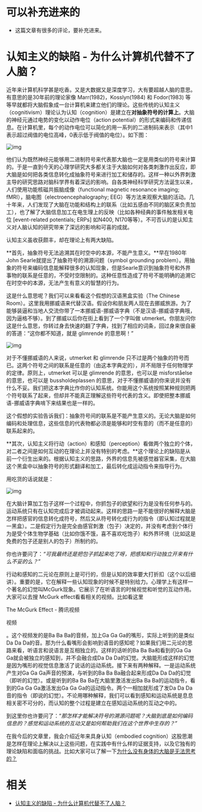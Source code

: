 
# 可以补充进来的

- 这篇文章有很多的评论，要补充进来。


# 认知主义的缺陷 - 为什么计算机代替不了人脑？

近年来计算机科学甚是吃香。又是大数据又是深度学习，大有要超越人脑的意思。有意思的是30年前的理论家像 Marr(1982)，Kosslyn(1984) 和 Fodor(1983) 等等早就都将大脑假象成一台计算机来建立他们的理论。这些传统的认知主义（cognitivism）理论认为认知（cognition）是建立在**对抽象符号的计算上**。大脑的神经元通过电势的变化以动作电位（action potential）的形式来编码和传递信息。在计算机里，每个的动作电位可以简化的用一系列的二进制码来表示（其中1表示超过阀值的电位高峰，0表示低于阀值的电位）。如下图：

![img](https://pic1.zhimg.com/80/v2-e364968c2e352aba395f4b7cb4e7b738_hd.png)

他们认为既然神经元能够用二进制符号来代表那大脑也一定是用类似的符号来计算的。于是一直到今天的心理学研究大多都关注于大脑如何对各类刺激作出反应，即大脑是如何把各类信息转化成抽象符号来进行加工和储存的。这样一种以外界刺激主导的研究思路对脑科学界有着深远的影响。自各类神经科学研究方法诞生以来，人们使用功能核磁共振脑成像（functional magnetic resonance imaging; fMRI），脑电图（electroencephalography; EEG）等方法来观察大脑的活动。几十年来，人们发现了大脑在功能和结构上的联系（比如五感由不同的脑区来负责加工），也了解了大脑信息加工在电生理上的反映（比如各种经典的事件触发相关电位 [event-related potentials; ERPs] 如N400, N170等等）。不可否认的是认知主义对人脑认知的研究带来了深远的影响和可喜的成就。

认知主义虽收获颇丰，却在理论上有两大缺陷。

**首先，抽象符号无法追溯其在时空中的本源，不能产生意义。**早在1980年John Searle就提出了抽象符号的溯源问题（symbol grounding problem）。用抽象的符号来编码信息能解释很多的认知现象，但是Searle意识到抽象符号和外界事物的联系是任意的，不受时空限制的。这种任意性造成了符号不能明确的追溯它在时空中的本源，无法产生有意义的智慧的行为。

这是什么意思呢？我们可以来看看这个假想的汉语黑盒实验（The Chinese Room）。这里我用挪威语来代替汉语。假设你和朋友两人现在去挪威旅游。为了能够装逼和当地人交流你带了一本挪威语-挪威语字典（不是汉语-挪威语字典哦，因为逼格不够）。到了挪威以后你在街上看到了一个字叫做 utmerket。你朋友问你这是什么意思，你转过身去快速的翻了字典，找到了相应的词条，回过身来很自豪的答道：“这你都不知道，就是 glimrende 的意思啊！”

![img](https://pic4.zhimg.com/80/v2-c5d7fd2688914233a2f6662931c45d2f_hd.png)

对于不懂挪威语的人来说，utmerket 和 glimrende 只不过是两个抽象的符号而已。这两个符号之间的联系是任意的（由这本字典定的），并不局限于任何物理学的定律。原则上，utmerket 可以是 glimrende 的意思，也可以是 misforståelse 的意思，也可以是 bussholdeplassen 的意思，对于不懂挪威语的你来说并没有什么不妥。我们把这本字典比作你的认知系统。你能用这个系统按照某种规则把两个符号联系了起来，但却并不能真正理解这些符号代表的含义。即使把整本挪威语-挪威语字典啃下来结果也是一样的。

这个假想的实验告诉我们：抽象符号间的联系是不能产生意义的。无论大脑是如何编码和处理信息，这些信息的代表物都必须是能够和时空有意的（而不是任意的）联系起来的。

**其次，认知主义将行动（action）和感知（perception）看做两个独立的个体，对二者之间是如何互动的在理论上并没有特别的考虑。**这个理论上的缺陷是从前一个衍生出来的。根据认知主义的思路，外界的信息先被感觉器官采集，在大脑这个黑盒中以抽象符号的形式翻译和加工，最后转化成运动指令来指导行为。

用吃货的话说就是：

![img](https://pic3.zhimg.com/80/v2-83653a35dfb678699545cda3c705e68a_hd.png)



在大脑计算加工包子这样一个过程中，你抓包子的欲望和行为是没有任何参与的。运动系统只有在认知完成后才被调动起来。这样的思路一是不能很好的解释大脑是怎样把感官的信息转化成符号，然后又从符号转化成行为的指令（即认知过程就是一黑盒）。二是假定行为是完全由感官刺激（包子）决定的，并没有考虑到个体行为是受个体生物学基础（比如你饿不饿，喜不喜欢吃饱子）和外界环境（比如这是免费的包子还是别人的包子）所制约的。

你也许要问了：*“可我最终还是把包子抓起来吃了呀，把感知和行动独立开来有什么不妥的么？”*

行动和感知的二元论在原则上是可行的，但是认知的效率要大打折扣（这个以后细讲）。重要的是，它在解释一些认知现象的时候不是特别给力。心理学上有这样一个著名的幻觉叫McGurk现象。它展示了在听语言的时候视觉和听觉的互动作用。大家可以去搜 McGurk effect看看相关的视频。比如看这里



The McGurk Effect - 腾讯视频

视频



。这个视频发的是Ba Ba Ba的音频，加上Ga Ga Ga的嘴形，实际上听到的是类似Da Da Da的音。那为什么看嘴形会影响到语音的感知呢？如果我们用二元论的思路来看，听语言和说语言是互相独立的。这样的话听的Ba Ba Ba和看到的Ga Ga Ga就会被独立的感知到，并不会融合成Da Da Da的幻觉。大脑能形成这样的幻觉是因为嘴形的视觉信息激活了说话的运动系统。接下来有两种解释。一是运动系统产生对Ga Ga Ga声音的预演，与听到的Ba Ba Ba融合起来形成Da Da Da的幻觉（即听的幻觉）。或是听到的Ba Ba Ba在大脑里激活发出Ba Ba Ba的运动指令，看到的Ga Ga Ga激活发出Ga Ga Ga的运动指令。两个一相加就形成了发Da Da Da音的指令（即说的幻觉）。不论用哪种解释，我们可以看到感知和运动系统是息息相关密不可分的，而认知的整个过程是建立在感知运动系统的互动之中的。



到这里你也许要问了：“*那怎样才能解决符号的溯源问题呢？大脑到底是如何编码信息的？感觉和运动系统的互动又是如何帮助我们在这个世界中生存的？”*

在我今后的文章里，我会介绍近年来具身认知（embodied cognition）这股思潮是怎样在理论上解决以上这些问题，在实践中有什么样的证据支持，以及它独有的理论缺陷和面临的挑战。比如大家可以了解一下[为什么没有身体的大脑是无法思考的？](https://zhuanlan.zhihu.com/p/24975798)



# 相关

- [认知主义的缺陷 - 为什么计算机代替不了人脑？](https://zhuanlan.zhihu.com/p/24721447)
